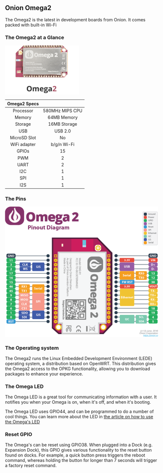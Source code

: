 ## Onion Omega2

[//]: # (intro of the Omega2 IoT computer)
The Omega2 is the latest in development boards from Onion. It comes packed with built-in Wi-Fi

### The Omega2 at a Glance

[//]: # (TODO: have an illustration with labels)
![omega2](../img/omega-2-pic.png)

| Omega2 Specs  | |
| :-------------: | :-------------:  |
| Processor | 580MHz MIPS CPU  |
| Memory | 64MB Memory  |
| Storage | 16MB Storage  |
| USB | USB 2.0  |
| MicroSD Slot | No  |
| WiFi adapter | b/g/n Wi-Fi  |
| GPIOs | 15  |
| PWM | 2  |
| UART | 2  |
| I2C | 1  |
| SPI |  1   |
| I2S | 1  |

### The Pins

[//]: # (image of omega2 pinout)
![pinout](../img/omega-2-pinout-diagram.png)

[//]: # (LATER: include section on the 50pin connector)


### The Operating system

The Omega2 runs the Linux Embedded Development Environment (LEDE) operating system, a distribution based on OpenWRT. This distribution gives the Omega2 access to the OPKG functionality, allowing you to download packages to enhance your experience.

### The Omega LED

The Omega LED is a great tool for communicating information with a user. It notifies you when your Omega is on, when it's off, and when it's booting.

The Omega LED uses GPIO44, and can be programmed to do a number of cool things. You can learn more about the LED in [the article on how to use the Omega's LED](../../Doing-Stuff/The-Omega-LED)

### Reset GPIO

The Omega's can be reset using GPIO38. When plugged into a Dock (e.g. Expansion Dock), this GPIO gives various functionality to the reset button found on docks. For example, a quick button press triggers the reboot command, whereas holding the button for longer than 7 seconds will trigger a factory reset command.

[//]: # (batch2: ## Antenna and U.FL Connector)

[//]: # (Description of SMT antenna used on the Omega, mention that it's directional, have a diagram of the directionality)
[//]: # (Describe that U.FL connector can be used to connect other, bigger antennas)

[//]: # (TO DO: ## Mechanical Drawing)

[//]: # (insert mechanical drawing image, link to repo)
